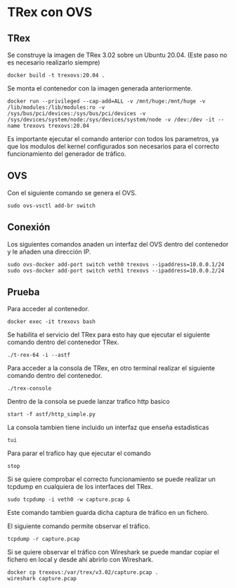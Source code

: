 # TRex con OVS

## TRex
Se construye la imagen de TRex 3.02 sobre un Ubuntu 20.04. (Este paso no es necesario realizarlo siempre)
~~~
docker build -t trexovs:20.04 .
~~~

Se monta el contenedor con la imagen generada anteriormente. 
~~~
docker run --privileged --cap-add=ALL -v /mnt/huge:/mnt/huge -v /lib/modules:/lib/modules:ro -v /sys/bus/pci/devices:/sys/bus/pci/devices -v /sys/devices/system/node:/sys/devices/system/node -v /dev:/dev -it --name trexovs trexovs:20.04
~~~
Es importante ejecutar el comando anterior con todos los parametros, ya que los modulos del kernel configurados son necesarios para el correcto funcionamiento del generador de tráfico. 

## OVS
Con el siguiente comando se genera el OVS.
~~~
sudo ovs-vsctl add-br switch
~~~

## Conexión
Los siguientes comandos anaden un interfaz del OVS dentro del contenedor y le añaden una dirección IP.  
~~~
sudo ovs-docker add-port switch veth0 trexovs --ipaddress=10.0.0.1/24
sudo ovs-docker add-port switch veth1 trexovs --ipaddress=10.0.0.2/24
~~~

## Prueba 
Para acceder al contenedor.
~~~
docker exec -it trexovs bash
~~~

Se habilita el servicio del TRex para esto hay que ejecutar el siguiente comando dentro del contenedor TRex.
~~~
./t-rex-64 -i --astf
~~~

Para acceder a la consola de TRex, en otro terminal realizar el siguiente comando dentro del contenedor.
~~~
./trex-console
~~~
Dentro de la consola se puede lanzar trafico http basico
~~~
start -f astf/http_simple.py 
~~~
La consola tambien tiene incluido un interfaz que enseña estadisticas
~~~
tui
~~~
Para parar el trafico hay que ejecutar el comando
~~~
stop
~~~

Si se quiere comprobar el correcto funcionamiento se puede realizar un tcpdump en cualquiera de los interfaces del TRex.
~~~
sudo tcpdump -i veth0 -w capture.pcap &
~~~
Este comando tambien guarda dicha captura de tráfico en un fichero.

El siguiente comando permite observar el tráfico.
~~~
tcpdump -r capture.pcap
~~~

Si se quiere observar el tráfico con Wireshark se puede mandar copiar el fichero en local y desde ahí abrirlo con Wireshark.
~~~
docker cp trexovs:/var/trex/v3.02/capture.pcap .
wireshark capture.pcap
~~~
